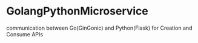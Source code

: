 # GolangPythonMicroservice
communication between Go(GinGonic) and Python(Flask) for Creation and Consume APIs
